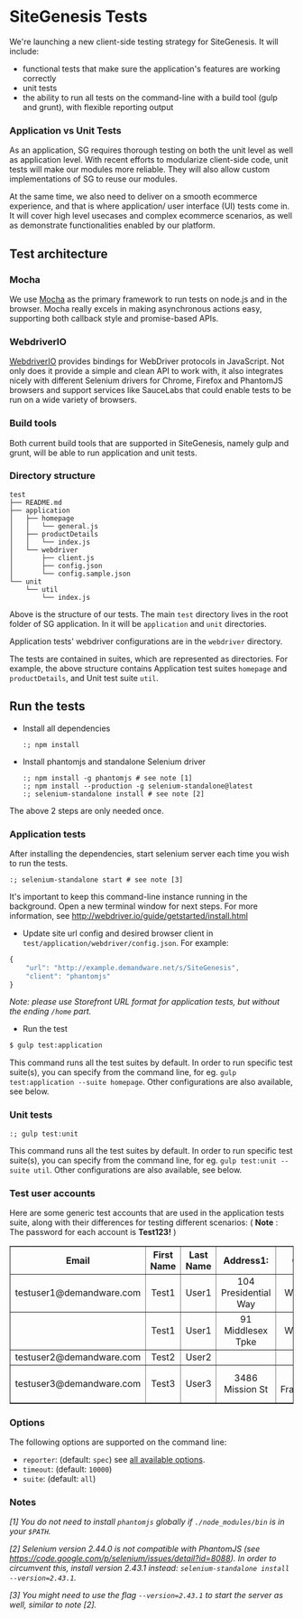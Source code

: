# SiteGenesis Tests
We're launching a new client-side testing strategy for SiteGenesis. It will include:

- functional tests that make sure the application's features are working correctly
- unit tests
- the ability to run all tests on the command-line with a build tool (gulp and grunt), with flexible reporting output

### Application vs Unit Tests
As an application, SG requires thorough testing on both the unit level as well as application level. With recent efforts to modularize client-side code, unit tests will make our modules more reliable. They will also allow custom implementations of SG to reuse our modules.

At the same time, we also need to deliver on a smooth ecommerce experience, and that is where application/ user interface (UI) tests come in. It will cover high level usecases and complex ecommerce scenarios, as well as demonstrate functionalities enabled by our platform.

## Test architecture
### Mocha
We use [Mocha](http://mochajs.org) as the primary framework to run tests on node.js and in the browser. Mocha really excels in making asynchronous actions easy, supporting both callback style and promise-based APIs.

### WebdriverIO
[WebdriverIO](http://webdriver.io) provides bindings for WebDriver protocols in JavaScript. Not only does it provide a simple and clean API to work with, it also integrates nicely with different Selenium drivers for Chrome, Firefox and PhantomJS browsers and support services like SauceLabs that could enable tests to be run on a wide variety of browsers.

### Build tools
Both current build tools that are supported in SiteGenesis, namely gulp and grunt, will be able to run application and unit tests.

### Directory structure

```shell
test
├── README.md
├── application
│   ├── homepage
│   │   └── general.js
│   ├── productDetails
│   │   └── index.js
│   └── webdriver
│       ├── client.js
│       ├── config.json
│       └── config.sample.json
└── unit
    └── util
        └── index.js

```
Above is the structure of our tests. The main `test` directory lives in the root folder of SG application. In it will be `application` and `unit` directories.

Application tests' webdriver configurations are in the `webdriver` directory.

The tests are contained in suites, which are represented as directories. For example, the above structure contains Application test suites `homepage` and `productDetails`, and Unit test suite `util`.

## Run the tests

- Install all dependencies

	```shell
	:; npm install
	```

- Install phantomjs and standalone Selenium driver

	```shell
	:; npm install -g phantomjs # see note [1]
	:; npm install --production -g selenium-standalone@latest
	:; selenium-standalone install # see note [2]
	```
The above 2 steps are only needed once.

### Application tests

After installing the dependencies, start selenium server each time you wish to run the tests.

```shell
:; selenium-standalone start # see note [3]
```

It's important to keep this command-line instance running in the background. Open a new terminal window for next steps. For more information, see http://webdriver.io/guide/getstarted/install.html

- Update site url config and desired browser client in `test/application/webdriver/config.json`. For example:

```javascript
{
	"url": "http://example.demandware.net/s/SiteGenesis",
	"client": "phantomjs"
}
```
*Note: please use Storefront URL format for application tests, but without the ending `/home` part.*

- Run the test

```sh
$ gulp test:application
```

This command runs all the test suites by default. In order to run specific test suite(s), you can specify from the command line, for eg. `gulp test:application --suite homepage`.
Other configurations are also available, see below.

### Unit tests

```shell
:; gulp test:unit
```
This command runs all the test suites by default. In order to run specific test suite(s), you can specify from the command line, for eg. `gulp test:unit --suite util`.
Other configurations are also available, see below.

### Test user accounts

Here are some generic test accounts that are used in the application tests suite, 
along with their differences for testing different scenarios:
( **Note** : The password for each account is **Test123!** )

<table cellspacing=1 cellpadding=2 border=1>
<thead>
	<tr>
		<th>Email</th>
		<th>First Name</th>
		<th>Last Name</th>
		<th>Address1:</th>
		<th>City</th>
		<th>State Code</th>
		<th>Postal Code</th>
		<th>Country Code</th>
		<th>Phone</th>
		<th>AddressID</th>
		<th>Preferred Address</th>
		<th>Gender</th>
	</tr>
</thead>
<tr>
	<td align='center'>testuser1@demandware.com</td>
	<td align='center'>Test1</td>
	<td align='center'>User1</td>
	<td align='center'>104 Presidential Way</td>
	<td align='center'>Woburn</td>
	<td align='center'>MA</td>
	<td align='center'>01801</td>
	<td align='center'>US</td>
	<td align='center'>781-555-1212</td>
	<td align='center'>Home</td>
	<td align='center'>&#10004;</td>
	<td align='center'>F</td>
</tr>
<tr>
	<td align='center'></td>
	<td align='center'>Test1</td>
	<td align='center'>User1</td>
	<td align='center'>91 Middlesex Tpke</td>
	<td align='center'>Woburn</td>
	<td align='center'>MA</td>
	<td align='center'>01801</td>
	<td align='center'>US</td>
	<td align='center'>781-555-1212</td>
	<td align='center'>Work</td>
	<td align='center'></td>
	<td align='center'></td>
</tr>

<tr>
	<td align='center'>testuser2@demandware.com</td>
	<td align='center'>Test2</td>
	<td align='center'>User2</td>
	<td align='center'></td>
	<td align='center'></td>
	<td align='center'></td>
	<td align='center'></td>
	<td align='center'></td>
	<td align='center'></td>
	<td align='center'></td>
	<td align='center'></td>
	<td align='center'>M</td>
</tr>

<tr>
	<td align='center'>testuser3@demandware.com</td>
	<td align='center'>Test3</td>
	<td align='center'>User3</td>
	<td align='center'>3486 Mission St</td>
	<td align='center'>San Francisco</td>
	<td align='center'>CA</td>
	<td align='center'>94110</td>
	<td align='center'>US</td>
	<td align='center'>415-555-1212</td>
	<td align='center'>Mom's</td>
	<td align='center'>&#10004;</td>
	<td align='center'>F</td>
</tr>

</table>

### Options
The following options are supported on the command line:

- `reporter`: (default: `spec`) see [all available options](http://mochajs.org/#reporters).
- `timeout`: (default: `10000`)
- `suite`: (default: `all`)

### Notes
*[1] You do not need to install `phantomjs` globally if `./node_modules/bin` is in your `$PATH`.*

*[2] Selenium version 2.44.0 is not compatible with PhantomJS (see https://code.google.com/p/selenium/issues/detail?id=8088). In order to circumvent this, install version 2.43.1 instead: `selenium-standalone install --version=2.43.1`.*

*[3] You might need to use the flag `--version=2.43.1` to start the server as well, similar to note [2].*
